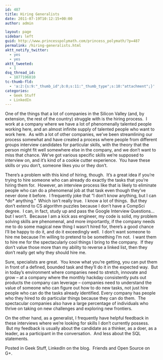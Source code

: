 ```yaml
---
id: 487
title: Hiring Generalists
date: 2011-07-19T10:12:15+00:00
author: admin

layout: page
sidebar: left
guid: http://www.princesspolymath.com/princess_polymath/?p=487
permalink: /hiring-generalists.html
aktt_notify_twitter:
  - yes
  - yes
aktt_tweeted:
  - 1
dsq_thread_id:
  - 1877196810
tc-thumb-fld:
  - 'a:2:{s:9:"_thumb_id";b:0;s:11:"_thumb_type";s:10:"attachment";}'
categories:
  - Geek Stuff
  - LinkedIn
---
```

One of the things that a lot of companies in the Silicon Valley (and, by extension, the rest of the country) struggle with is the hiring process.  I work at a company where we have a lot of phenomenally talented people working here, and an almost infinite supply of talented people who want to work here.  As with a lot of other companies, we&#8217;ve been streamlining our process somewhat and have created a process where people from different groups interview candidates for particular skills, with the theory that the person might fit well somewhere else in the company, and we don&#8217;t want to miss that chance. We&#8217;ve got various specific skills we&#8217;re supposed to interview on, and it&#8217;s kind of a cookie cutter experience.  You have these skills or you don&#8217;t, someone likes you or they don&#8217;t.

There&#8217;s a problem with this kind of hiring, though.  It&#8217;s a great idea if you&#8217;re trying to hire someone who can already do exactly the tasks that you&#8217;re hiring them for.  However, an interview process like that is likely to eliminate people who can do a phenomenal job at that task even though they&#8217;ve never done it before.  I frequently joke that &#8220;I don&#8217;t know anything, but I can \*do\* anything.&#8221;  Which isn&#8217;t really true.  I know a lot of things.  But they don&#8217;t extend to CS algorithm puzzles because I don&#8217;t have a CompSci degree.  I can, in fact, study up and pass the Google Interview Questions&#8230; but I won&#8217;t.  Because I am a kick ass engineer, my code is solid, my problem solving skills are phenomenal, and more importantly, if the company needs me to do some magical new thing I wasn&#8217;t hired for, there&#8217;s a good chance I&#8217;ll be happy to do it, and do it exceedingly well.  I don&#8217;t want someone to hire me because I&#8217;m willing to pretend to be something I&#8217;m not.  I want them to hire me for the spectacularly cool things I bring to the company.  If they don&#8217;t value those more than my ability to reverse a linked list, then they don&#8217;t really get why they should hire me.

Sure, specialists are great.  You know what you&#8217;re getting, you can put them in front of a defined, bounded task and they&#8217;ll do it in the expected way.  But in today&#8217;s environment where companies need to stretch, innovate and grow &#8211; at a company where the monthly hackday consistently puts out products the company can leverage &#8211; companies need to understand the value of someone who can figure out how to do new tasks, not just hire people who can do the tasks already identified. Every company has people who they hired to do particular things because they can do them.  The spectacular companies also have a large percentage of individuals who thrive on taking on new challenges and exploring new frontiers.

On the other hand, as a generalist, I frequently have helpful feedback in these interviews where we&#8217;re looking for skills I don&#8217;t currently possess.  But my feedback is usually about the candidate as a thinker, as a doer, as a leader, as a participant in the conversation.  And less about the SQL statements.

Posted in Geek Stuff, LinkedIn on the blog.  Friends and Open Source on G+.
